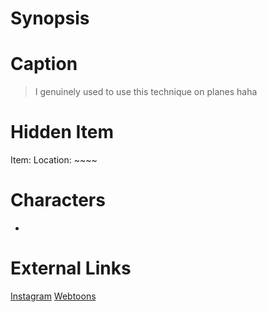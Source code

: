 # Synopsis


# Caption
> I genuinely used to use this technique on planes haha

# Hidden Item
Item: 
Location: ~~~~

# Characters
* 

# External Links
[Instagram]()
[Webtoons](https://www.webtoons.com/en/challenge/twistwood-tales/67-cuthbert-the-betrousered-penguin/viewer?title_no=344740&episode_no=73)